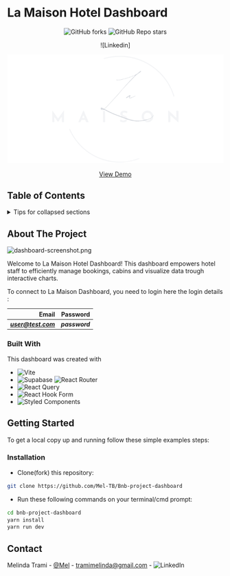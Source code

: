 # La Maison Hotel Dashboard

<div align='center'>

![GitHub forks](https://img.shields.io/github/forks/Mel-TB/La-Maison-Dashboard?label=Fork&style=for-the-badge&color=%2378909C)
![GitHub Repo stars](https://img.shields.io/github/stars/Mel-TB/La-Maison-Dashboard?label=Stars&style=for-the-badge&color=%2378909C)

![Linkedin]

</div>

<div align='center'>

[![dashboard-screenshot.png](/public//logo-dark-mode.png)](https://la-maison-dash.vercel.app)

<a href='https://la-maison-dash.vercel.app/' align='center'>View Demo</a>

</div>

## Table of Contents

<details>

<summary>Tips for collapsed sections</summary>

1. [About The Project](#about-the-project)
   - [Built With](#built-with)
2. [Getting Started](#getting-started)
   - [Installation](#installation)
3. [Contact](#contact)
   </details>

## About The Project

![dashboard-screenshot.png](https://i.postimg.cc/hjBQB8gT/dashboard-screenshot.png)

Welcome to La Maison Hotel Dashboard! This dashboard empowers hotel staff to efficiently manage bookings, cabins and visualize data trough interactive charts.

To connect to La Maison Dashboard, you need to login here the login details :

|               Email | Password       |
| ------------------: | -------------- |
| ***user@test.com*** | **_password_** |

### Built With

This dashboard was created with

- ![Vite](https://img.shields.io/badge/vite-%23646CFF.svg?style=for-the-badge&logo=vite&logoColor=white)
- ![Supabase](https://img.shields.io/badge/Supabase-3ECF8E?style=for-the-badge&logo=supabase&logoColor=white)
  ![React Router](https://img.shields.io/badge/React_Router-CA4245?style=for-the-badge&logo=react-router&logoColor=white)
- ![React Query](https://img.shields.io/badge/-React%20Query-FF4154?style=for-the-badge&logo=react%20query&logoColor=white)
- ![React Hook Form](https://img.shields.io/badge/React%20Hook%20Form-%23EC5990.svg?style=for-the-badge&logo=reacthookform&logoColor=white)
- ![Styled Components](https://img.shields.io/badge/styled--components-BF4F74?style=for-the-badge&logo=styled-components&logoColor=white)

## Getting Started

To get a local copy up and running follow these simple examples steps:

### Installation

- Clone(fork) this repository:

```sh
git clone https://github.com/Mel-TB/Bnb-project-dashboard
```

- Run these following commands on your terminal/cmd prompt:

```sh
cd bnb-project-dashboard
yarn install
yarn run dev
```

## Contact

Melinda Trami - [@Mel](https://twitter.com/mel_trbd) - tramimelinda@gmail.com - ![LinkedIn](https://img.shields.io/badge/linkedin-%230077B5.svg?style=for-the-badge&logo=linkedin&logoColor=white)
